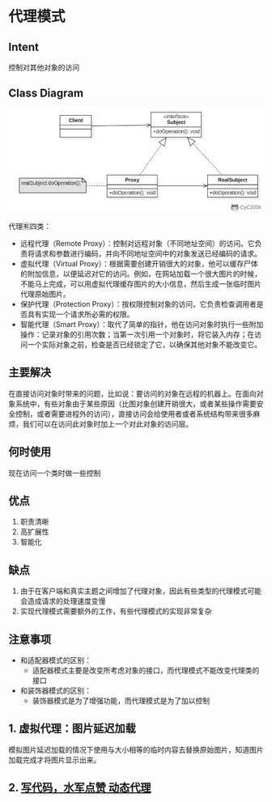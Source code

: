 # 代理模式

## Intent
控制对其他对象的访问

## Class Diagram

![img](https://github.com/CyC2018/CS-Notes/raw/master/notes/pics/9b679ff5-94c6-48a7-b9b7-2ea868e828ed.png)

代理🈶️四类：

- 远程代理（Remote Proxy）：控制对远程对象（不同地址空间）的访问。它负责将请求和参数进行编码，并向不同地址空间中的对象发送已经编码的请求。
- 虚拟代理（Virtual Proxy）：根据需要创建开销很大的对象，他可以缓存尸体的附加信息，以便延迟对它的访问。例如，在网站加载一个很大图片的时候，不能马上完成，可以用虚拟代理缓存图片的大小信息，然后生成一张临时图片代理原始图片。
- 保护代理（Protection Proxy）：按权限控制对象的访问，它负责检查调用者是否具有实现一个请求所必需的权限。
- 智能代理（Smart Proxy）：取代了简单的指针，他在访问对象时执行一些附加操作：记录对象的引用次数；当第一次引用一个对象时，将它装入内存；在访问一个实际对象之前，检查是否已经锁定了它，以确保其他对象不能改变它。

## 主要解决

在直接访问对象时带来的问题，比如说：要访问的对象在远程的机器上。在面向对象系统中，有些对象由于某些原因（比图对象创建开销很大，或者某些操作需要安全控制，或者需要进程外的访问），直接访问会给使用者或者系统结构带来很多麻烦，我们可以在访问此对象时加上一个对此对象的访问层。

## 何时使用

现在访问一个类时做一些控制

## 优点

1. 职责清晰
2. 高扩展性
3. 智能化

## 缺点

1. 由于在客户端和真实主题之间增加了代理对象，因此有些类型的代理模式可能会造成请求的处理速度变慢
2. 实现代理模式需要额外的工作，有些代理模式的实现非常复杂

## 注意事项

- 和适配器模式的区别：
  - 适配器模式主要是改变所考虑对象的接口，而代理模式不能改变代理类的接口
- 和装饰器模式的区别：
  - 装饰器模式是为了增强功能，而代理模式是为了加以控制

## 1.  虚拟代理：图片延迟加载

模拟图片延迟加载的情况下使用与大小相等的临时内容去替换原始图片，知道图片加载完成才将图片显示出来。

## 2. [写代码，水军点赞 动态代理](https://mp.weixin.qq.com/s?__biz=MzI4Njg5MDA5NA==&mid=2247484222&idx=1&sn=5191aca33f7b331adaef11c5e07df468&chksm=ebd7423fdca0cb29cdc59b4c79afcda9a44b9206806d2212a1b807c9f5879674934c37c250a1#rd)
